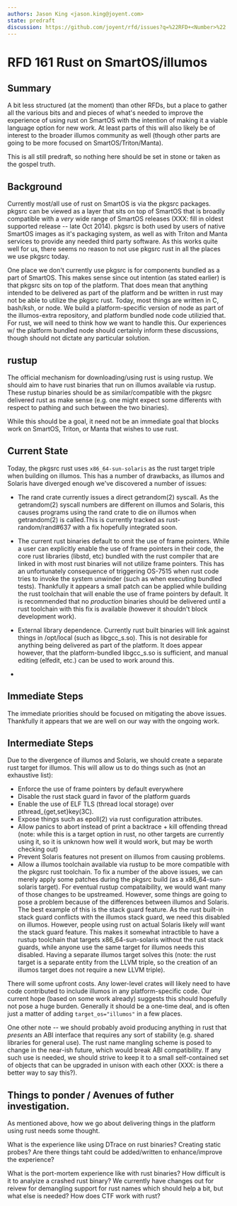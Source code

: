 ```yaml
---
authors: Jason King <jason.king@joyent.com>
state: predraft
discussion: https://github.com/joyent/rfd/issues?q=%22RFD+<Number>%22
---
```


<!--
    This Source Code Form is subject to the terms of the Mozilla Public
    License, v. 2.0. If a copy of the MPL was not distributed with this
    file, You can obtain one at http://mozilla.org/MPL/2.0/.
-->

<!--
    Copyright (c) 2019, Joyent, Inc.
-->

# RFD 161 Rust on SmartOS/illumos

## Summary

A bit less structured (at the moment) than other RFDs, but a place to
gather all the various bits and and pieces of what's needed to improve the
experience of using rust on SmartOS with the intention of making it a
viable language option for new work.  At least parts of this will
also likely be of interest to the broader illumos community as well (though other parts are going to be more focused on SmartOS/Triton/Manta).

This is all still predraft, so nothing here should be set in stone or
taken as the gospel truth.

## Background

Currently most/all use of rust on SmartOS is via the pkgsrc packages.
pkgsrc can be viewed as a layer that sits on top of SmartOS that is
broadly compatible with a _very_ wide range of SmartOS releases (XXX:
fill in oldest supported release -- late Oct 2014).  pkgsrc is both used
by users of native SmartOS images as it's packaging system, as well as with
Triton and Manta services to provide any needed third party software.
As this works quite well for us, there seems no reason to not use pkgsrc
rust in all the places we use pkgsrc today.

One place we don't currently use pkgsrc is for components bundled as a
part of SmartOS.  This makes sense since out intention (as stated earlier)
is that pkgsrc sits on top of the platform.  That does mean that anything
intended to be delivered as part of the platform and be written in rust
may not be able to utilize the pkgsrc rust.  Today, most things are written
in C, bash/ksh, or node.  We build a platform-specific version of node as
part of the illumos-extra repository, and platform bundled node code
utilizied that.  For rust, we will need to think how we want to handle this.
Our experiences w/ the platform bundled node should certainly inform these
discussions, though should not dictate any particular solution.

## rustup

The official mechanism for downloading/using rust is using rustup.  We
should aim to have rust binaries that run on illumos available via rustup.
These rustup binaries should be as similar/compatible with the pkgsrc
delivered rust as make sense (e.g. one might expect some differents with
respect to pathing and such between the two binaries).

While this should be a goal, it need not be an immediate goal that blocks
work on SmartOS, Triton, or Manta that wishes to use rust.

## Current State

Today, the pkgsrc rust uses `x86_64-sun-solaris` as the rust target triple
when building on illumos.  This has a number of drawbacks, as illumos and
Solaris have diverged enough we've discovered a number of issues:

- The rand crate currently issues a direct getrandom(2) syscall.  As the getrandom(2) syscall numbers are different on illumos and Solaris, this causes programs using the rand crate to die on illumos when getrandom(2) is called.This is currently tracked as rust-random/rand#637 with a fix hopefully integrated soon.

- The current rust binaries default to omit the use of frame pointers.  While a user can explicitly enable the use of frame pointers in their code, the core rust libraries (libstd, etc) bundled with the rust compiler that are linked in with most rust binaries will not utilize frame pointers.  This has an unfortunately consequence of triggering OS-7515 when rust code tries to invoke the system unwinder (such as when executing bundled tests).  Thankfully it appears a small patch can be applied while building the rust toolchain that will enable the use of frame pointers by default.  It is recommended that no _production_ binaries should be delivered until a rust toolchain with this fix is available (however it shouldn't block development work).

- External library dependence.  Currently rust built binaries will link against things in /opt/local (such as libgcc_s.so).  This is not desirable for anything being delivered as part of the platform.  It does appear however, that the platform-bundled libgcc_s.so is sufficient, and manual editing (elfedit, etc.) can be used to work around this.
-
## Immediate Steps

The immediate priorities should be focused on mitigating the above issues.  Thankfully it appears that we are well on our way with the ongoing work.

## Intermediate Steps

Due to the divergence of illumos and Solaris, we should create a separate rust target for illumos.  This will allow us to do things such as (not an exhaustive list):
- Enforce the use of frame pointers by default everywhere
- Disable the rust stack guard in favor of the platform guards
- Enable the use of ELF TLS (thread local storage) over pthread_{get,set}key(3C).
- Expose things such as epoll(2) via rust configuration attributes.
- Allow panics to abort instead of print a backtrace + kill offending thread (note: while this is a target option in rust, no other targets are currently using it, so it is unknown how well it would work, but may be worth checking out)
- Prevent Solaris features not present on illumos from causing problems.
- Allow a illumos toolchain available via rustup to be more compatible with the pkgsrc rust toolchain.  To fix a number of the above issues, we can merely apply some patches during the pkgsrc build (as a x86_64-sun-solaris target).  For eventual rustup compataibility, we would want many of those changes to be upstreamed.  However, some things are going to pose a problem because of the differences between illumos and Solaris.  The best example of this is the stack guard feature.  As the rust built-in stack guard conflicts with the illumos stack guard, we need this disabled on illumos.  However, people using rust on actual Solaris likely _will_ want the stack guard feature.  This makes it somewhat intractible to have a rustup toolchain that targets x86_64-sun-solaris without the rust stack guards, while anyone use the same target for illumos needs this disabled.  Having a separate illumos target solves this (note: the rust target is a separate entity from the LLVM triple, so the creation of an illumos target does not require a new LLVM triple).

There will some upfront costs.  Any lower-level crates will likely need to have code contributed to include illumos in any platform-specific code.  Our current hope (based on some work already) suggests this should hopefully not pose a huge burden.  Generally it should be a one-time deal, and is often just a matter of adding `target_os="illumos"` in a few places.

One other note -- we should probably avoid producing anything in rust that _presents_ an ABI interface that requires any sort of stability (e.g. shared libraries for general use).  The rust name mangling scheme is posed to change in the near-ish future, which would break ABI compatibility.  If any such use is needed, we should strive to keep it to a small self-contained set of objects that can be upgraded in unison with each other (XXX: is there a better way to say this?).

## Things to ponder / Avenues of futher investigation.

As mentioned above, how we go about delivering things in the platform using rust needs some thought.

What is the experience like using DTrace on rust binaries?  Creating static probes?  Are there things taht could be added/written to enhance/improve the experience?

What is the port-mortem experience like with rust binaries?  How difficult is it to analyize a crashed rust binary?  We currently have changes out for reivew for demangling support for rust names which should help a bit, but what else is needed?  How does CTF work with rust?
